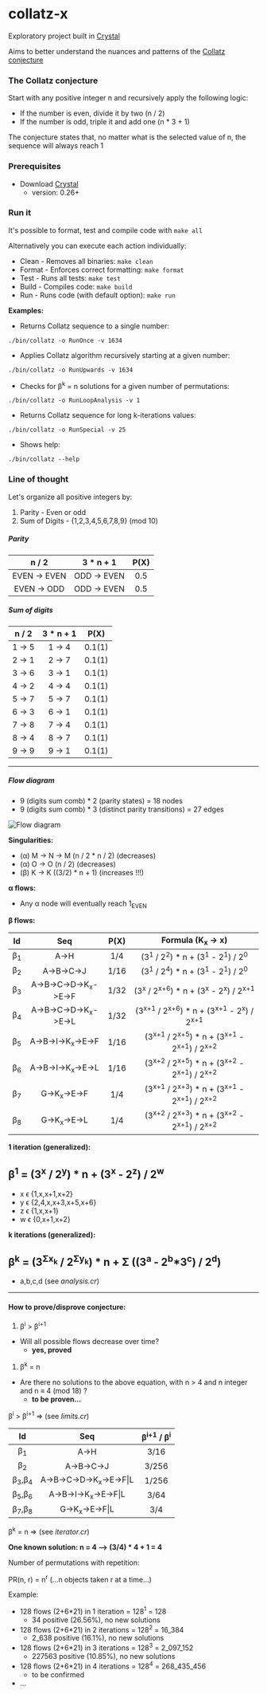 # collatz-x
Exploratory project built in [Crystal](https://crystal-lang.org/)

Aims to better understand the nuances and patterns of the [Collatz conjecture](https://en.wikipedia.org/wiki/Collatz_conjecture)

### The Collatz conjecture
Start with any positive integer n and recursively apply the following logic:
* If the number is even, divide it by two (n / 2)
* If the number is odd, triple it and add one (n * 3 + 1)

The conjecture states that, no matter what is the selected value of n, the sequence will always reach 1

### Prerequisites
* Download [Crystal](https://crystal-lang.org/docs/installation/on_debian_and_ubuntu.html)
  * version: 0.26+

### Run it
It's possible to format, test and compile code with `make all`

Alternatively you can execute each action individually:
* Clean - Removes all binaries: `make clean`
* Format - Enforces correct formatting: `make format`
* Test - Runs all tests: `make test`
* Build - Compiles code: `make build`
* Run - Runs code (with default option): `make run`

**Examples:**

* Returns Collatz sequence to a single number:

`./bin/collatz -o RunOnce -v 1634`

* Applies Collatz algorithm recursively starting at a given number:

`./bin/collatz -o RunUpwards -v 1634`

* Checks for &#946;<sup>k</sup> = n solutions for a given number of permutations:

`./bin/collatz -o RunLoopAnalysis -v 1`

* Returns Collatz sequence for long k-iterations values:

`./bin/collatz -o RunSpecial -v 25`

* Shows help:

`./bin/collatz --help`

### Line of thought

Let's organize all positive integers by:
1. Parity - Even or odd
1. Sum of Digits - {1,2,3,4,5,6,7,8,9} (mod 10)

##### Parity
|      n / 2    |   3 * n + 1   | P(X) |
|:-------------:|:-------------:|:----:|
| EVEN -> EVEN  | ODD -> EVEN   | 0.5  |
| EVEN -> ODD   | ODD -> EVEN   | 0.5  |

##### Sum of digits
| n / 2   | 3 * n + 1 |  P(X)  |
|:-------:|:---------:|:------:|
| 1 -> 5  |  1 -> 4   | 0.1(1) |
| 2 -> 1  |  2 -> 7   | 0.1(1) |
| 3 -> 6  |  3 -> 1   | 0.1(1) |
| 4 -> 2  |  4 -> 4   | 0.1(1) |
| 5 -> 7  |  5 -> 7   | 0.1(1) |
| 6 -> 3  |  6 -> 1   | 0.1(1) |
| 7 -> 8  |  7 -> 4   | 0.1(1) |
| 8 -> 4  |  8 -> 7   | 0.1(1) |
| 9 -> 9  |  9 -> 1   | 0.1(1) |

---

##### Flow diagram
* 9 (digits sum comb) * 2 (parity states) = 18 nodes
* 9 (digits sum comb) * 3 (distinct parity transitions) = 27 edges

![Flow diagram](img/flow.jpeg "Flow diagram")

**Singularities:**
* (&#945;) M -> N -> M  (n / 2 * n / 2) (decreases)
* (&#945;) O -> O (n / 2) (decreases)
* (&#946;) K -> K ((3/2) * n + 1) (increases !!!)

**&#945; flows:**

* Any &#945; node will eventually reach 1<sub>EVEN</sub>

**&#946; flows:**

| Id    | Seq         | P(X) | Formula (K<sub>x</sub> -> x) |
|:-----:|:-----------:|:----:|:------------:|
|&#946;<sub>1</sub>|A->H         |1/4   | (3<sup>1</sup> / 2<sup>2</sup>) * n + (3<sup>1</sup> - 2<sup>1</sup>) / 2<sup>0</sup> |
|&#946;<sub>2</sub>|A->B->C->J   |1/16  | (3<sup>1</sup> / 2<sup>4</sup>) * n + (3<sup>1</sup> - 2<sup>1</sup>) / 2<sup>0</sup> |
|&#946;<sub>3</sub>|A->B->C->D->K<sub>x</sub>->E->F |1/32| (3<sup>x</sup> / 2<sup>x+6</sup>) * n + (3<sup>x</sup> - 2<sup>x</sup>) / 2<sup>x+1</sup> |
|&#946;<sub>4</sub>|A->B->C->D->K<sub>x</sub>->E->L |1/32| (3<sup>x+1</sup> / 2<sup>x+6</sup>) * n + (3<sup>x+1</sup> - 2<sup>x</sup>) / 2<sup>x+1</sup> |
|&#946;<sub>5</sub>|A->B->I->K<sub>x</sub>->E->F    |1/16| (3<sup>x+1</sup> / 2<sup>x+5</sup>) * n + (3<sup>x+1</sup> - 2<sup>x+1</sup>) / 2<sup>x+2</sup> |
|&#946;<sub>6</sub>|A->B->I->K<sub>x</sub>->E->L    |1/16| (3<sup>x+2</sup> / 2<sup>x+5</sup>) * n + (3<sup>x+2</sup> - 2<sup>x+1</sup>) / 2<sup>x+2</sup> |
|&#946;<sub>7</sub>|G->K<sub>x</sub>->E->F  |1/4   | (3<sup>x+1</sup> / 2<sup>x+3</sup>) * n + (3<sup>x+1</sup> - 2<sup>x+1</sup>) / 2<sup>x+2</sup> |
|&#946;<sub>8</sub>|G->K<sub>x</sub>->E->L  |1/4   | (3<sup>x+2</sup> / 2<sup>x+3</sup>) * n + (3<sup>x+2</sup> - 2<sup>x+1</sup>) / 2<sup>x+2</sup> |

**1 iteration (generalized):**

## &#946;<sup>1</sup> = (3<sup>x</sup> / 2<sup>y</sup>) * n + (3<sup>x</sup> - 2<sup>z</sup>) / 2<sup>w</sup>

* x &#1013; {1,x,x+1,x+2}
* y &#1013; {2,4,x,x+3,x+5,x+6}
* z &#1013; {1,x,x+1}
* w &#1013; {0,x+1,x+2}

**k iterations (generalized):**

## &#946;<sup>k</sup> = (3<sup>&#931;x<sub>k</sub></sup> / 2<sup>&#931;y<sub>k</sub></sup>) * n + &#931; ((3<sup>a</sup> - 2<sup>b</sup>*3<sup>c</sup>) / 2<sup>d</sup>)

* a,b,c,d (see *analysis.cr*)

---

#### How to prove/disprove conjecture:

1. &#946;<sup>i</sup> > &#946;<sup>i+1</sup>
 * Will all possible flows decrease over time?
    * **yes, proved**

1. &#946;<sup>k</sup> = n
 * Are there no solutions to the above equation, with n > 4 and n integer and n &#8801; 4 (mod 18) ?
    * **to be proven...**

&#946;<sup>i</sup> > &#946;<sup>i+1</sup> => (see *limits.cr*)

| Id    | Seq         | &#946;<sup>i+1</sup> / &#946;<sup>i</sup> |
|:-----:|:-----------:|:----:|
|&#946;<sub>1</sub>|A->H         |3/16   |
|&#946;<sub>2</sub>|A->B->C->J   |3/256  |
|&#946;<sub>3</sub>,&#946;<sub>4</sub>|A->B->C->D->K<sub>x</sub>->E->F&#124;L |1/256|
|&#946;<sub>5</sub>,&#946;<sub>6</sub>|A->B->I->K<sub>x</sub>->E->F&#124;L    |3/64|
|&#946;<sub>7</sub>,&#946;<sub>8</sub>|G->K<sub>x</sub>->E->F&#124;L  |3/4|

&#946;<sup>k</sup> = n => (see *iterator.cr*)

**One known solution: n = 4 --> (3/4) * 4 + 1 = 4**

Number of permutations with repetition:

PR(n, r) = n<sup>r</sup> (...n objects taken r at a time...)

Example:
* 128 flows (2+6*21) in 1 iteration = 128<sup>1</sup> = 128
  * 34 positive (26.56%), no new solutions
* 128 flows (2+6*21) in 2 iterations = 128<sup>2</sup> = 16_384
  * 2_638 positive (16.1%), no new solutions
* 128 flows (2+6*21) in 3 iterations = 128<sup>3</sup> = 2_097_152
  * 227563 positive (10.85%), no new solutions
* 128 flows (2+6*21) in 4 iterations = 128<sup>4</sup> = 268_435_456
  * to be confirmed
* ...
